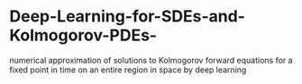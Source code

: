# Deep-Learning-for-SDEs-and-Kolmogorov-PDEs-
numerical approximation of solutions to Kolmogorov forward equations for a fixed point in time on an entire region in space by deep learning
